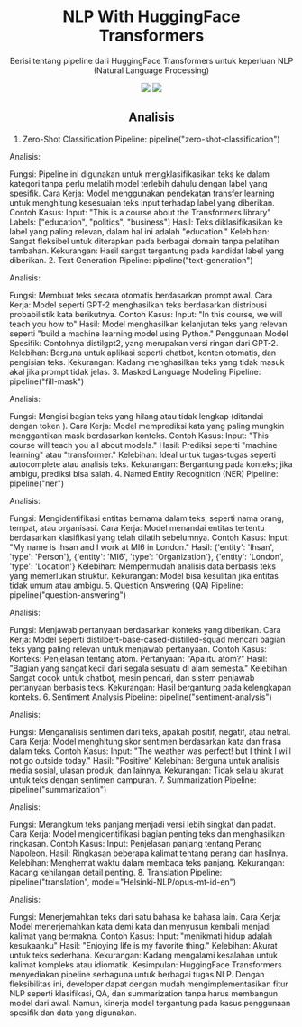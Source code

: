 <h1 align="center"> NLP With HuggingFace Transformers </h1>
<p align="center"> Berisi tentang pipeline dari HuggingFace Transformers untuk keperluan NLP (Natural Language Processing)</p>

<div align="center">

<img src="https://img.shields.io/badge/python-3670A0?style=for-the-badge&logo=python&logoColor=ffdd54">
<img src="https://img.shields.io/badge/jupyter-%23FA0F00.svg?style=for-the-badge&logo=jupyter&logoColor=white">

</div>

<h2 align="center"> Analisis </h2> 

1. Zero-Shot Classification
Pipeline: pipeline("zero-shot-classification")

Analisis:

Fungsi: Pipeline ini digunakan untuk mengklasifikasikan teks ke dalam kategori tanpa perlu melatih model terlebih dahulu dengan label yang spesifik.
Cara Kerja: Model menggunakan pendekatan transfer learning untuk menghitung kesesuaian teks input terhadap label yang diberikan.
Contoh Kasus:
Input: "This is a course about the Transformers library"
Labels: ["education", "politics", "business"]
Hasil: Teks diklasifikasikan ke label yang paling relevan, dalam hal ini adalah "education."
Kelebihan: Sangat fleksibel untuk diterapkan pada berbagai domain tanpa pelatihan tambahan.
Kekurangan: Hasil sangat tergantung pada kandidat label yang diberikan.
2. Text Generation
Pipeline: pipeline("text-generation")

Analisis:

Fungsi: Membuat teks secara otomatis berdasarkan prompt awal.
Cara Kerja: Model seperti GPT-2 menghasilkan teks berdasarkan distribusi probabilistik kata berikutnya.
Contoh Kasus:
Input: "In this course, we will teach you how to"
Hasil: Model menghasilkan kelanjutan teks yang relevan seperti "build a machine learning model using Python."
Penggunaan Model Spesifik: Contohnya distilgpt2, yang merupakan versi ringan dari GPT-2.
Kelebihan: Berguna untuk aplikasi seperti chatbot, konten otomatis, dan pengisian teks.
Kekurangan: Kadang menghasilkan teks yang tidak masuk akal jika prompt tidak jelas.
3. Masked Language Modeling
Pipeline: pipeline("fill-mask")

Analisis:

Fungsi: Mengisi bagian teks yang hilang atau tidak lengkap (ditandai dengan token <mask>).
Cara Kerja: Model memprediksi kata yang paling mungkin menggantikan mask berdasarkan konteks.
Contoh Kasus:
Input: "This course will teach you all about <mask> models."
Hasil: Prediksi seperti "machine learning" atau "transformer."
Kelebihan: Ideal untuk tugas-tugas seperti autocomplete atau analisis teks.
Kekurangan: Bergantung pada konteks; jika ambigu, prediksi bisa salah.
4. Named Entity Recognition (NER)
Pipeline: pipeline("ner")

Analisis:

Fungsi: Mengidentifikasi entitas bernama dalam teks, seperti nama orang, tempat, atau organisasi.
Cara Kerja: Model menandai entitas tertentu berdasarkan klasifikasi yang telah dilatih sebelumnya.
Contoh Kasus:
Input: "My name is Ihsan and I work at MI6 in London."
Hasil: {'entity': 'Ihsan', 'type': 'Person'}, {'entity': 'MI6', 'type': 'Organization'}, {'entity': 'London', 'type': 'Location'}
Kelebihan: Mempermudah analisis data berbasis teks yang memerlukan struktur.
Kekurangan: Model bisa kesulitan jika entitas tidak umum atau ambigu.
5. Question Answering (QA)
Pipeline: pipeline("question-answering")

Analisis:

Fungsi: Menjawab pertanyaan berdasarkan konteks yang diberikan.
Cara Kerja: Model seperti distilbert-base-cased-distilled-squad mencari bagian teks yang paling relevan untuk menjawab pertanyaan.
Contoh Kasus:
Konteks: Penjelasan tentang atom.
Pertanyaan: "Apa itu atom?"
Hasil: "Bagian yang sangat kecil dari segala sesuatu di alam semesta."
Kelebihan: Sangat cocok untuk chatbot, mesin pencari, dan sistem penjawab pertanyaan berbasis teks.
Kekurangan: Hasil bergantung pada kelengkapan konteks.
6. Sentiment Analysis
Pipeline: pipeline("sentiment-analysis")

Analisis:

Fungsi: Menganalisis sentimen dari teks, apakah positif, negatif, atau netral.
Cara Kerja: Model menghitung skor sentimen berdasarkan kata dan frasa dalam teks.
Contoh Kasus:
Input: "The weather was perfect! but I think I will not go outside today."
Hasil: "Positive"
Kelebihan: Berguna untuk analisis media sosial, ulasan produk, dan lainnya.
Kekurangan: Tidak selalu akurat untuk teks dengan sentimen campuran.
7. Summarization
Pipeline: pipeline("summarization")

Analisis:

Fungsi: Merangkum teks panjang menjadi versi lebih singkat dan padat.
Cara Kerja: Model mengidentifikasi bagian penting teks dan menghasilkan ringkasan.
Contoh Kasus:
Input: Penjelasan panjang tentang Perang Napoleon.
Hasil: Ringkasan beberapa kalimat tentang perang dan hasilnya.
Kelebihan: Menghemat waktu dalam membaca teks panjang.
Kekurangan: Kadang kehilangan detail penting.
8. Translation
Pipeline: pipeline("translation", model="Helsinki-NLP/opus-mt-id-en")

Analisis:

Fungsi: Menerjemahkan teks dari satu bahasa ke bahasa lain.
Cara Kerja: Model menerjemahkan kata demi kata dan menyusun kembali menjadi kalimat yang bermakna.
Contoh Kasus:
Input: "menikmati hidup adalah kesukaanku"
Hasil: "Enjoying life is my favorite thing."
Kelebihan: Akurat untuk teks sederhana.
Kekurangan: Kadang mengalami kesalahan untuk kalimat kompleks atau idiomatik.
Kesimpulan:
HuggingFace Transformers menyediakan pipeline serbaguna untuk berbagai tugas NLP. Dengan fleksibilitas ini, developer dapat dengan mudah mengimplementasikan fitur NLP seperti klasifikasi, QA, dan summarization tanpa harus membangun model dari awal. Namun, kinerja model tergantung pada kasus penggunaan spesifik dan data yang digunakan.
